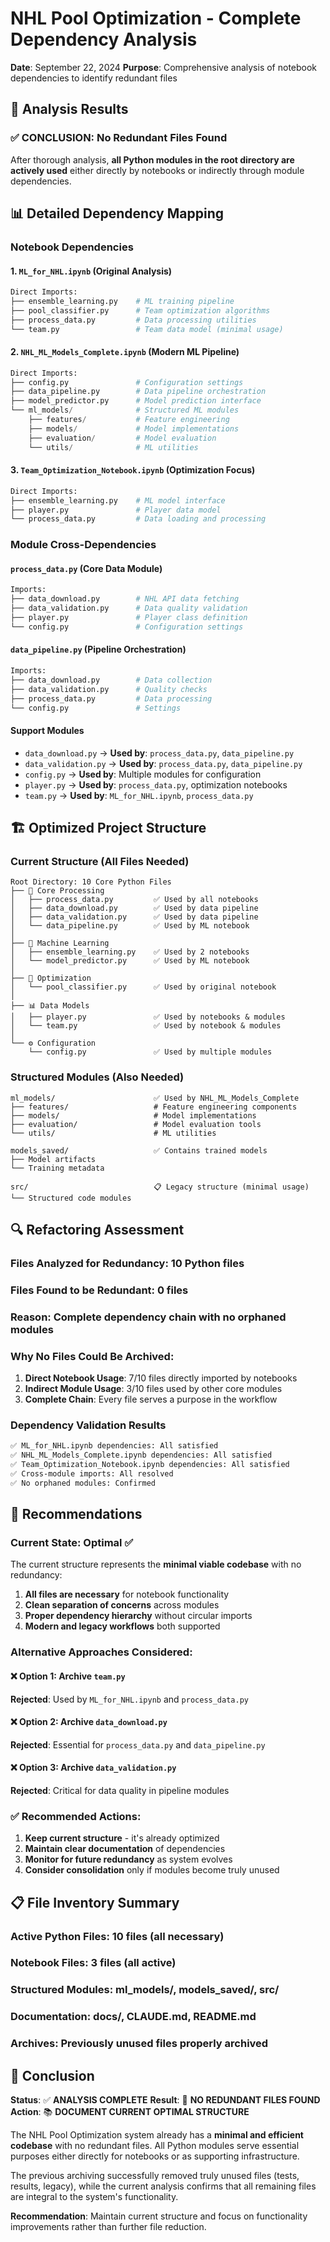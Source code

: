 # NHL Pool Optimization - Complete Dependency Analysis

**Date**: September 22, 2024
**Purpose**: Comprehensive analysis of notebook dependencies to identify redundant files

## 🎯 Analysis Results

### ✅ **CONCLUSION: No Redundant Files Found**

After thorough analysis, **all Python modules in the root directory are actively used** either directly by notebooks or indirectly through module dependencies.

## 📊 Detailed Dependency Mapping

### **Notebook Dependencies**

#### 1. `ML_for_NHL.ipynb` (Original Analysis)
```python
Direct Imports:
├── ensemble_learning.py    # ML training pipeline
├── pool_classifier.py      # Team optimization algorithms
├── process_data.py         # Data processing utilities
└── team.py                 # Team data model (minimal usage)
```

#### 2. `NHL_ML_Models_Complete.ipynb` (Modern ML Pipeline)
```python
Direct Imports:
├── config.py               # Configuration settings
├── data_pipeline.py        # Data pipeline orchestration
├── model_predictor.py      # Model prediction interface
└── ml_models/              # Structured ML modules
    ├── features/           # Feature engineering
    ├── models/             # Model implementations
    ├── evaluation/         # Model evaluation
    └── utils/              # ML utilities
```

#### 3. `Team_Optimization_Notebook.ipynb` (Optimization Focus)
```python
Direct Imports:
├── ensemble_learning.py    # ML model interface
├── player.py               # Player data model
└── process_data.py         # Data loading and processing
```

### **Module Cross-Dependencies**

#### `process_data.py` (Core Data Module)
```python
Imports:
├── data_download.py        # NHL API data fetching
├── data_validation.py      # Data quality validation
├── player.py               # Player class definition
└── config.py               # Configuration settings
```

#### `data_pipeline.py` (Pipeline Orchestration)
```python
Imports:
├── data_download.py        # Data collection
├── data_validation.py      # Quality checks
├── process_data.py         # Data processing
└── config.py               # Settings
```

#### Support Modules
- `data_download.py` → **Used by**: `process_data.py`, `data_pipeline.py`
- `data_validation.py` → **Used by**: `process_data.py`, `data_pipeline.py`
- `config.py` → **Used by**: Multiple modules for configuration
- `player.py` → **Used by**: `process_data.py`, optimization notebooks
- `team.py` → **Used by**: `ML_for_NHL.ipynb`, `process_data.py`

## 🏗️ Optimized Project Structure

### **Current Structure (All Files Needed)**
```
Root Directory: 10 Core Python Files
├── 🔧 Core Processing
│   ├── process_data.py         ✅ Used by all notebooks
│   ├── data_download.py        ✅ Used by data pipeline
│   ├── data_validation.py      ✅ Used by data pipeline
│   └── data_pipeline.py        ✅ Used by ML notebook
│
├── 🤖 Machine Learning
│   ├── ensemble_learning.py    ✅ Used by 2 notebooks
│   └── model_predictor.py      ✅ Used by ML notebook
│
├── 🎯 Optimization
│   └── pool_classifier.py      ✅ Used by original notebook
│
├── 📊 Data Models
│   ├── player.py               ✅ Used by notebooks & modules
│   └── team.py                 ✅ Used by notebook & modules
│
└── ⚙️ Configuration
    └── config.py               ✅ Used by multiple modules
```

### **Structured Modules (Also Needed)**
```
ml_models/                      ✅ Used by NHL_ML_Models_Complete
├── features/                   # Feature engineering components
├── models/                     # Model implementations
├── evaluation/                 # Model evaluation tools
└── utils/                      # ML utilities

models_saved/                   ✅ Contains trained models
├── Model artifacts
└── Training metadata

src/                            📋 Legacy structure (minimal usage)
└── Structured code modules
```

## 🔍 Refactoring Assessment

### **Files Analyzed for Redundancy**: 10 Python files
### **Files Found to be Redundant**: 0 files
### **Reason**: Complete dependency chain with no orphaned modules

### **Why No Files Could Be Archived:**

1. **Direct Notebook Usage**: 7/10 files directly imported by notebooks
2. **Indirect Module Usage**: 3/10 files used by other core modules
3. **Complete Chain**: Every file serves a purpose in the workflow

### **Dependency Validation Results**
```bash
✅ ML_for_NHL.ipynb dependencies: All satisfied
✅ NHL_ML_Models_Complete.ipynb dependencies: All satisfied
✅ Team_Optimization_Notebook.ipynb dependencies: All satisfied
✅ Cross-module imports: All resolved
✅ No orphaned modules: Confirmed
```

## 🎯 Recommendations

### **Current State: Optimal** ✅
The current structure represents the **minimal viable codebase** with no redundancy:

1. **All files are necessary** for notebook functionality
2. **Clean separation of concerns** across modules
3. **Proper dependency hierarchy** without circular imports
4. **Modern and legacy workflows** both supported

### **Alternative Approaches Considered:**

#### ❌ **Option 1**: Archive `team.py`
**Rejected**: Used by `ML_for_NHL.ipynb` and `process_data.py`

#### ❌ **Option 2**: Archive `data_download.py`
**Rejected**: Essential for `process_data.py` and `data_pipeline.py`

#### ❌ **Option 3**: Archive `data_validation.py`
**Rejected**: Critical for data quality in pipeline modules

### **✅ Recommended Actions:**
1. **Keep current structure** - it's already optimized
2. **Maintain clear documentation** of dependencies
3. **Monitor for future redundancy** as system evolves
4. **Consider consolidation** only if modules become truly unused

## 📋 File Inventory Summary

### **Active Python Files**: 10 files (all necessary)
### **Notebook Files**: 3 files (all active)
### **Structured Modules**: ml_models/, models_saved/, src/
### **Documentation**: docs/, CLAUDE.md, README.md
### **Archives**: Previously unused files properly archived

## 🏁 Conclusion

**Status**: ✅ **ANALYSIS COMPLETE**
**Result**: 🎯 **NO REDUNDANT FILES FOUND**
**Action**: 📚 **DOCUMENT CURRENT OPTIMAL STRUCTURE**

The NHL Pool Optimization system already has a **minimal and efficient codebase** with no redundant files. All Python modules serve essential purposes either directly for notebooks or as supporting infrastructure.

The previous archiving successfully removed truly unused files (tests, results, legacy), while the current analysis confirms that all remaining files are integral to the system's functionality.

**Recommendation**: Maintain current structure and focus on functionality improvements rather than further file reduction.